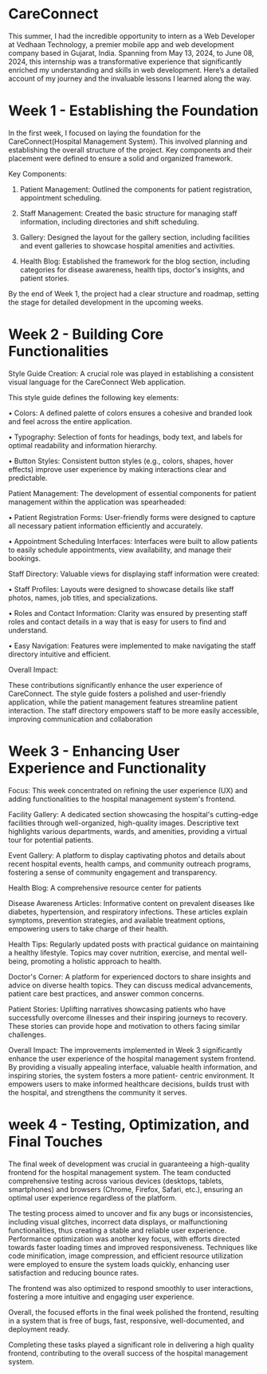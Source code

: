 # CareConnect

This summer, I had the incredible opportunity to intern as a Web Developer at Vedhaan Technology, a premier mobile app and web development company based in Gujarat, India. Spanning from May 13, 2024, to June 08, 2024, this internship was a transformative experience that significantly enriched my understanding and skills in web development. Here’s a detailed account of my journey and the invaluable lessons I learned along the way.

# Week 1 - Establishing the Foundation

In the first week, I focused on laying the foundation for the CareConnect(Hospital Management 
System). This involved planning and establishing the overall structure of the 
project. Key components and their placement were defined to ensure a solid and 
organized framework.

Key Components:
1. Patient Management: Outlined the components for patient 
registration, appointment scheduling.

2. Staff Management: Created the basic structure for managing staff 
information, including directories and shift scheduling.

3. Gallery: Designed the layout for the gallery section, including 
facilities and event galleries to showcase hospital amenities and 
activities.

5. Health Blog: Established the framework for the blog section, 
including categories for disease awareness, health tips, doctor's insights, 
and patient stories.

By the end of Week 1, the project had a clear structure and roadmap, setting the 
stage for detailed development in the upcoming weeks.

# Week 2 - Building Core Functionalities

Style Guide Creation:
A crucial role was played in establishing a consistent visual language for the 
CareConnect Web application.

This style guide defines the following key elements:

• Colors: A defined palette of colors ensures a cohesive and branded look 
and feel across the entire application.

• Typography: Selection of fonts for headings, body text, and labels for 
optimal readability and information hierarchy.

• Button Styles: Consistent button styles (e.g., colors, shapes, hover 
effects) improve user experience by making interactions clear and 
predictable.

Patient Management:
The development of essential components for patient management within the 
application was spearheaded:

• Patient Registration Forms: User-friendly forms were designed to 
capture all necessary patient information efficiently and accurately.

• Appointment Scheduling Interfaces: Interfaces were built to allow 
patients to easily schedule appointments, view availability, and manage 
their bookings.

Staff Directory:
Valuable views for displaying staff information were created:

• Staff Profiles: Layouts were designed to showcase details like staff 
photos, names, job titles, and specializations.

• Roles and Contact Information: Clarity was ensured by presenting 
staff roles and contact details in a way that is easy for users to find and 
understand.

• Easy Navigation: Features were implemented to make navigating the 
staff directory intuitive and efficient.

Overall Impact:

These contributions significantly enhance the user experience of CareConnect. The 
style guide fosters a polished and user-friendly application, while the patient 
management features streamline patient interaction. The staff directory empowers 
staff to be more easily accessible, improving communication and collaboration

# Week 3 - Enhancing User Experience and Functionality

Focus: This week concentrated on refining the user experience (UX) and adding 
functionalities to the hospital management system's frontend.

Facility Gallery: A dedicated section showcasing the hospital's cutting-edge facilities 
through well-organized, high-quality images. Descriptive text highlights various 
departments, wards, and amenities, providing a virtual tour for potential patients.

Event Gallery: A platform to display captivating photos and details about recent hospital 
events, health camps, and community outreach programs, fostering a sense of community 
engagement and transparency.

Health Blog: A comprehensive resource center for patients 

Disease Awareness Articles: Informative content on prevalent diseases like diabetes, 
hypertension, and respiratory infections. These articles explain symptoms, prevention 
strategies, and available treatment options, empowering users to take charge of their
health.

Health Tips: Regularly updated posts with practical guidance on maintaining a healthy 
lifestyle. Topics may cover nutrition, exercise, and mental well-being, promoting a holistic 
approach to health.

Doctor's Corner: A platform for experienced doctors to share insights and advice on 
diverse health topics. They can discuss medical advancements, patient care best practices, 
and answer common concerns.

Patient Stories: Uplifting narratives showcasing patients who have successfully overcome 
illnesses and their inspiring journeys to recovery. These stories can provide hope and 
motivation to others facing similar challenges.

Overall Impact:
The improvements implemented in Week 3 significantly enhance the user experience of 
the hospital management system frontend. By providing a visually appealing interface, 
valuable health information, and inspiring stories, the system fosters a more patient-
centric environment. It empowers users to make informed healthcare decisions, builds 
trust with the hospital, and strengthens the community it serves.


# week 4 - Testing, Optimization, and Final Touches

The final week of development was crucial in guaranteeing a high-quality 
frontend for the hospital management system. The team conducted comprehensive 
testing across various devices (desktops, tablets, smartphones) and browsers 
(Chrome, Firefox, Safari, etc.), ensuring an optimal user experience regardless of 
the platform. 

The testing process aimed to uncover and fix any bugs or 
inconsistencies, including visual glitches, incorrect data displays, or 
malfunctioning functionalities, thus creating a stable and reliable user experience.
Performance optimization was another key focus, with efforts directed towards 
faster loading times and improved responsiveness. Techniques like code 
minification, image compression, and efficient resource utilization were employed 
to ensure the system loads quickly, enhancing user satisfaction and reducing 
bounce rates. 

The frontend was also optimized to respond smoothly to user 
interactions, fostering a more intuitive and engaging user experience.

Overall, the focused efforts in the final week polished the frontend, resulting in a 
system that is free of bugs, fast, responsive, well-documented, and deployment ready. 

Completing these tasks played a significant role in delivering a high quality frontend, 
contributing to the overall success of the hospital management system.









